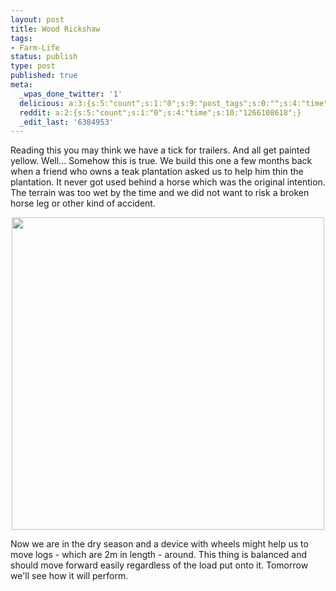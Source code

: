 ```yaml
---
layout: post
title: Wood Rickshaw
tags:
- Farm-Life
status: publish
type: post
published: true
meta:
  _wpas_done_twitter: '1'
  delicious: a:3:{s:5:"count";s:1:"0";s:9:"post_tags";s:0:"";s:4:"time";s:10:"1266108615";}
  reddit: a:2:{s:5:"count";s:1:"0";s:4:"time";s:10:"1266108618";}
  _edit_last: '6384953'
---
```

Reading this you may think we have a tick for trailers. And all get painted yellow. Well... Somehow this is true. We build this one a few months back when a friend who owns a teak plantation asked us to help him thin the plantation. It never got used behind a horse which was the original intention. The terrain was too wet by the time and we did not want to risk a broken horse leg or other kind of accident.

<div style="text-align:center;"><a href="http://www.flickr.com/photos/34665899@N00/4260992782" title="View '' on Flickr.com"><img border="0" width="500" alt="" src="http://farm3.static.flickr.com/2736/4260992782_58af3d0665.jpg"></a></div>

Now we are in the dry season and a device with wheels might help us to move logs - which are 2m in length - around. This thing is balanced and should move forward easily regardless of the load put onto it. Tomorrow we'll see how it will perform.
